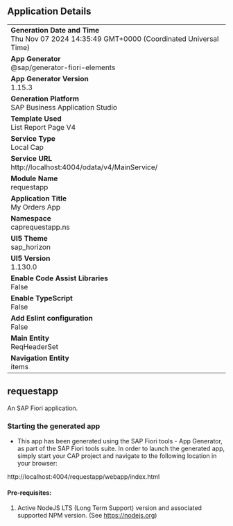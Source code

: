 ## Application Details
|               |
| ------------- |
|**Generation Date and Time**<br>Thu Nov 07 2024 14:35:49 GMT+0000 (Coordinated Universal Time)|
|**App Generator**<br>@sap/generator-fiori-elements|
|**App Generator Version**<br>1.15.3|
|**Generation Platform**<br>SAP Business Application Studio|
|**Template Used**<br>List Report Page V4|
|**Service Type**<br>Local Cap|
|**Service URL**<br>http://localhost:4004/odata/v4/MainService/|
|**Module Name**<br>requestapp|
|**Application Title**<br>My Orders App|
|**Namespace**<br>caprequestapp.ns|
|**UI5 Theme**<br>sap_horizon|
|**UI5 Version**<br>1.130.0|
|**Enable Code Assist Libraries**<br>False|
|**Enable TypeScript**<br>False|
|**Add Eslint configuration**<br>False|
|**Main Entity**<br>ReqHeaderSet|
|**Navigation Entity**<br>items|

## requestapp

An SAP Fiori application.

### Starting the generated app

-   This app has been generated using the SAP Fiori tools - App Generator, as part of the SAP Fiori tools suite.  In order to launch the generated app, simply start your CAP project and navigate to the following location in your browser:

http://localhost:4004/requestapp/webapp/index.html

#### Pre-requisites:

1. Active NodeJS LTS (Long Term Support) version and associated supported NPM version.  (See https://nodejs.org)


